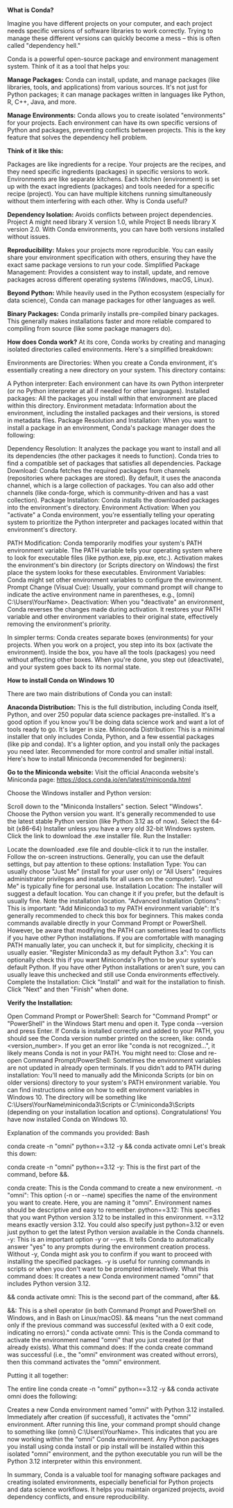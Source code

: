 **What is Conda?**

Imagine you have different projects on your computer, and each project needs specific versions of software libraries to work correctly.  Trying to manage these different versions can quickly become a mess – this is often called "dependency hell."

Conda is a powerful open-source package and environment management system.  Think of it as a tool that helps you:

**Manage Packages:** Conda can install, update, and manage packages (like libraries, tools, and applications) from various sources. It's not just for Python packages; it can manage packages written in languages like Python, R, C++, Java, and more.

**Manage Environments:** Conda allows you to create isolated "environments" for your projects. Each environment can have its own specific versions of Python and packages, preventing conflicts between projects. This is the key feature that solves the dependency hell problem.

**Think of it like this:**

Packages are like ingredients for a recipe. Your projects are the recipes, and they need specific ingredients (packages) in specific versions to work.
Environments are like separate kitchens. Each kitchen (environment) is set up with the exact ingredients (packages) and tools needed for a specific recipe (project). You can have multiple kitchens running simultaneously without them interfering with each other.
Why is Conda useful?

**Dependency Isolation:** Avoids conflicts between project dependencies. Project A might need library X version 1.0, while Project B needs library X version 2.0. With Conda environments, you can have both versions installed without issues.

**Reproducibility:** Makes your projects more reproducible. You can easily share your environment specification with others, ensuring they have the exact same package versions to run your code.
Simplified Package Management: Provides a consistent way to install, update, and remove packages across different operating systems (Windows, macOS, Linux).

**Beyond Python:** While heavily used in the Python ecosystem (especially for data science), Conda can manage packages for other languages as well.

**Binary Packages:** Conda primarily installs pre-compiled binary packages. This generally makes installations faster and more reliable compared to compiling from source (like some package managers do).

**How does Conda work?**
At its core, Conda works by creating and managing isolated directories called environments.  Here's a simplified breakdown:

Environments are Directories: When you create a Conda environment, it's essentially creating a new directory on your system.  This directory contains:

A Python interpreter: Each environment can have its own Python interpreter (or no Python interpreter at all if needed for other languages).
Installed packages: All the packages you install within that environment are placed within this directory.
Environment metadata: Information about the environment, including the installed packages and their versions, is stored in metadata files.
Package Resolution and Installation: When you want to install a package in an environment, Conda's package manager does the following:

Dependency Resolution: It analyzes the package you want to install and all its dependencies (the other packages it needs to function). Conda tries to find a compatible set of packages that satisfies all dependencies.
Package Download: Conda fetches the required packages from channels (repositories where packages are stored). By default, it uses the anaconda channel, which is a large collection of packages. You can also add other channels (like conda-forge, which is community-driven and has a vast collection).
Package Installation: Conda installs the downloaded packages into the environment's directory.
Environment Activation: When you "activate" a Conda environment, you're essentially telling your operating system to prioritize the Python interpreter and packages located within that environment's directory.

PATH Modification: Conda temporarily modifies your system's PATH environment variable. The PATH variable tells your operating system where to look for executable files (like python.exe, pip.exe, etc.). Activation makes the environment's bin directory (or Scripts directory on Windows) the first place the system looks for these executables.
Environment Variables: Conda might set other environment variables to configure the environment.
Prompt Change (Visual Cue): Usually, your command prompt will change to indicate the active environment name in parentheses, e.g., (omni) C:\Users\YourName>.
Deactivation: When you "deactivate" an environment, Conda reverses the changes made during activation. It restores your PATH variable and other environment variables to their original state, effectively removing the environment's priority.

In simpler terms: Conda creates separate boxes (environments) for your projects.  When you work on a project, you step into its box (activate the environment). Inside the box, you have all the tools (packages) you need without affecting other boxes. When you're done, you step out (deactivate), and your system goes back to its normal state.

**How to install Conda on Windows 10**

There are two main distributions of Conda you can install:

**Anaconda Distribution:** This is the full distribution, including Conda itself, Python, and over 250 popular data science packages pre-installed. It's a good option if you know you'll be doing data science work and want a lot of tools ready to go. It's larger in size.
Miniconda Distribution: This is a minimal installer that only includes Conda, Python, and a few essential packages (like pip and conda). It's a lighter option, and you install only the packages you need later. Recommended for more control and smaller initial install.
Here's how to install Miniconda (recommended for beginners):

**Go to the Miniconda website:**  Visit the official Anaconda website's Miniconda page: https://docs.conda.io/en/latest/miniconda.html

Choose the Windows installer and Python version:

Scroll down to the "Miniconda Installers" section.
Select "Windows".
Choose the Python version you want. It's generally recommended to use the latest stable Python version (like Python 3.12 as of now). Select the 64-bit (x86-64) Installer unless you have a very old 32-bit Windows system.
Click the link to download the .exe installer file.
Run the Installer:

Locate the downloaded .exe file and double-click it to run the installer.
Follow the on-screen instructions. Generally, you can use the default settings, but pay attention to these options:
Installation Type: You can usually choose "Just Me" (install for your user only) or "All Users" (requires administrator privileges and installs for all users on the computer). "Just Me" is typically fine for personal use.
Installation Location: The installer will suggest a default location. You can change it if you prefer, but the default is usually fine. Note the installation location.
"Advanced Installation Options": This is important:
"Add Miniconda3 to my PATH environment variable": It's generally recommended to check this box for beginners. This makes conda commands available directly in your Command Prompt or PowerShell. However, be aware that modifying the PATH can sometimes lead to conflicts if you have other Python installations. If you are comfortable with managing PATH manually later, you can uncheck it, but for simplicity, checking it is usually easier.
"Register Miniconda3 as my default Python 3.x": You can optionally check this if you want Miniconda's Python to be your system's default Python. If you have other Python installations or aren't sure, you can usually leave this unchecked and still use Conda environments effectively.
Complete the Installation: Click "Install" and wait for the installation to finish. Click "Next" and then "Finish" when done.

**Verify the Installation:**

Open Command Prompt or PowerShell: Search for "Command Prompt" or "PowerShell" in the Windows Start menu and open it.
Type conda --version and press Enter.
If Conda is installed correctly and added to your PATH, you should see the Conda version number printed on the screen, like: conda <version_number>.
If you get an error like "conda is not recognized...", it likely means Conda is not in your PATH. You might need to:
Close and re-open Command Prompt/PowerShell: Sometimes the environment variables are not updated in already open terminals.
If you didn't add to PATH during installation: You'll need to manually add the Miniconda Scripts (or bin on older versions) directory to your system's PATH environment variable. You can find instructions online on how to edit environment variables in Windows 10. The directory will be something like C:\Users\YourName\miniconda3\Scripts or C:\miniconda3\Scripts (depending on your installation location and options).
Congratulations! You have now installed Conda on Windows 10.

Explanation of the commands you provided:
Bash

conda create -n "omni" python==3.12 -y && conda activate omni
Let's break this down:

conda create -n "omni" python==3.12 -y: This is the first part of the command, before &&.

conda create: This is the Conda command to create a new environment.
-n "omni": This option (-n or --name) specifies the name of the environment you want to create. Here, you are naming it "omni". Environment names should be descriptive and easy to remember.
python==3.12: This specifies that you want Python version 3.12 to be installed in this environment. ==3.12 means exactly version 3.12. You could also specify just python=3.12 or even just python to get the latest Python version available in the Conda channels.
-y: This is an important option -y or --yes. It tells Conda to automatically answer "yes" to any prompts during the environment creation process. Without -y, Conda might ask you to confirm if you want to proceed with installing the specified packages. -y is useful for running commands in scripts or when you don't want to be prompted interactively.
What this command does:  It creates a new Conda environment named "omni" that includes Python version 3.12.

&& conda activate omni: This is the second part of the command, after &&.

&&: This is a shell operator (in both Command Prompt and PowerShell on Windows, and in Bash on Linux/macOS). && means "run the next command only if the previous command was successful (exited with a 0 exit code, indicating no errors)."
conda activate omni: This is the Conda command to activate the environment named "omni" that you just created (or that already exists).
What this command does:  If the conda create command was successful (i.e., the "omni" environment was created without errors), then this command activates the "omni" environment.

Putting it all together:

The entire line conda create -n "omni" python==3.12 -y && conda activate omni does the following:

Creates a new Conda environment named "omni" with Python 3.12 installed.
Immediately after creation (if successful), it activates the "omni" environment.
After running this line, your command prompt should change to something like (omni) C:\Users\YourName>. This indicates that you are now working within the "omni" Conda environment. Any Python packages you install using conda install or pip install will be installed within this isolated "omni" environment, and the python executable you run will be the Python 3.12 interpreter within this environment.

In summary, Conda is a valuable tool for managing software packages and creating isolated environments, especially beneficial for Python projects and data science workflows. It helps you maintain organized projects, avoid dependency conflicts, and ensure reproducibility.
